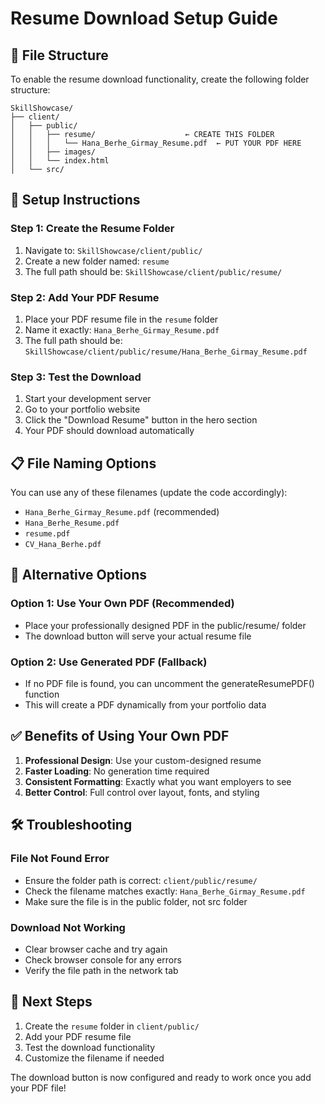 # Resume Download Setup Guide

## 📁 File Structure

To enable the resume download functionality, create the following folder structure:

```
SkillShowcase/
├── client/
│   ├── public/
│   │   ├── resume/                    ← CREATE THIS FOLDER
│   │   │   └── Hana_Berhe_Girmay_Resume.pdf  ← PUT YOUR PDF HERE
│   │   ├── images/
│   │   └── index.html
│   └── src/
```

## 🚀 Setup Instructions

### Step 1: Create the Resume Folder
1. Navigate to: `SkillShowcase/client/public/`
2. Create a new folder named: `resume`
3. The full path should be: `SkillShowcase/client/public/resume/`

### Step 2: Add Your PDF Resume
1. Place your PDF resume file in the `resume` folder
2. Name it exactly: `Hana_Berhe_Girmay_Resume.pdf`
3. The full path should be: `SkillShowcase/client/public/resume/Hana_Berhe_Girmay_Resume.pdf`

### Step 3: Test the Download
1. Start your development server
2. Go to your portfolio website
3. Click the "Download Resume" button in the hero section
4. Your PDF should download automatically

## 📋 File Naming Options

You can use any of these filenames (update the code accordingly):
- `Hana_Berhe_Girmay_Resume.pdf` (recommended)
- `Hana_Berhe_Resume.pdf`
- `resume.pdf`
- `CV_Hana_Berhe.pdf`

## 🔄 Alternative Options

### Option 1: Use Your Own PDF (Recommended)
- Place your professionally designed PDF in the public/resume/ folder
- The download button will serve your actual resume file

### Option 2: Use Generated PDF (Fallback)
- If no PDF file is found, you can uncomment the generateResumePDF() function
- This will create a PDF dynamically from your portfolio data

## ✅ Benefits of Using Your Own PDF

1. **Professional Design**: Use your custom-designed resume
2. **Faster Loading**: No generation time required
3. **Consistent Formatting**: Exactly what you want employers to see
4. **Better Control**: Full control over layout, fonts, and styling

## 🛠️ Troubleshooting

### File Not Found Error
- Ensure the folder path is correct: `client/public/resume/`
- Check the filename matches exactly: `Hana_Berhe_Girmay_Resume.pdf`
- Make sure the file is in the public folder, not src folder

### Download Not Working
- Clear browser cache and try again
- Check browser console for any errors
- Verify the file path in the network tab

## 📝 Next Steps

1. Create the `resume` folder in `client/public/`
2. Add your PDF resume file
3. Test the download functionality
4. Customize the filename if needed

The download button is now configured and ready to work once you add your PDF file!